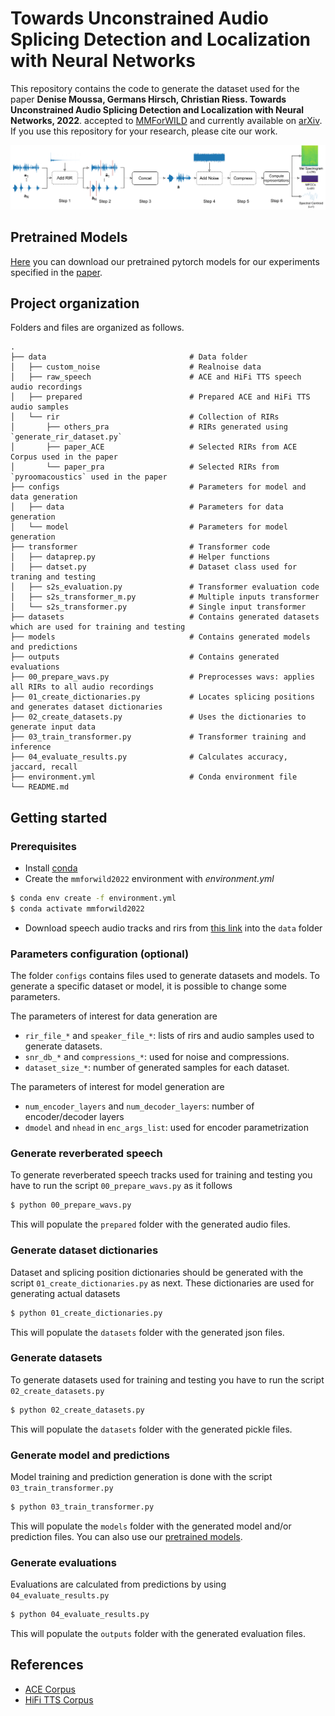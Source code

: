 # Towards Unconstrained Audio Splicing Detection and Localization with Neural Networks
This repository contains the code to generate the dataset used for the paper 
**Denise Moussa, Germans Hirsch, Christian Riess. Towards Unconstrained Audio Splicing Detection and Localization with Neural Networks, 2022**.
accepted to [MMForWILD](https://iplab.dmi.unict.it/mmforwild22/) and currently available on [arXiv](https://arxiv.org/abs/2207.14682).
If you use this repository for your research, please cite our work.

![image](images/splicing_pipeline.png)

## Pretrained Models
[Here](https://faui1-files.cs.fau.de/public/mmsec/moussa/2022-MMFORWILD/trained_models/) you can download our pretrained pytorch models for our experiments specified in the [paper](https://arxiv.org/abs/2207.14682).
## Project organization
Folders and files are organized as follows.

    .
    ├── data                                # Data folder
    │   ├── custom_noise                    # Realnoise data
    │   ├── raw_speech                      # ACE and HiFi TTS speech audio recordings
    │   ├── prepared                        # Prepared ACE and HiFi TTS audio samples
    │   └── rir          		            # Collection of RIRs
    │       ├── others_pra                  # RIRs generated using `generate_rir_dataset.py`
    │       ├── paper_ACE                   # Selected RIRs from ACE Corpus used in the paper
    │       └── paper_pra                   # Selected RIRs from `pyroomacoustics` used in the paper
    ├── configs                             # Parameters for model and data generation
    │   ├── data                            # Parameters for data generation
    │   └── model                           # Parameters for model generation
    ├── transformer                         # Transformer code
    │   ├── dataprep.py                     # Helper functions
    │   ├── datset.py                       # Dataset class used for traning and testing
    │   ├── s2s_evaluation.py               # Transformer evaluation code
    │   ├── s2s_transformer_m.py            # Multiple inputs transformer
    │   └── s2s_transformer.py              # Single input transformer
    ├── datasets                            # Contains generated datasets which are used for training and testing
    ├── models                              # Contains generated models and predictions
    ├── outputs                             # Contains generated evaluations
    ├── 00_prepare_wavs.py                  # Preprocesses wavs: applies all RIRs to all audio recordings
    ├── 01_create_dictionaries.py           # Locates splicing positions and generates dataset dictionaries
    ├── 02_create_datasets.py               # Uses the dictionaries to generate input data
    ├── 03_train_transformer.py             # Transformer training and inference
    ├── 04_evaluate_results.py              # Calculates accuracy, jaccard, recall
    ├── environment.yml                     # Conda environment file
    └── README.md

## Getting started

### Prerequisites
- Install [conda](https://docs.conda.io/en/latest/miniconda.html)
- Create the `mmforwild2022` environment with *environment.yml*
```bash
$ conda env create -f environment.yml
$ conda activate mmforwild2022
```
- Download speech audio tracks and rirs from [this link](https://faui1-files.cs.fau.de/public/mmsec/moussa/2022-MMFORWILD/MMForWILD2022_Data.zip) into the `data` folder



### Parameters configuration (optional)
The folder `configs` contains files used to generate datasets and models.
To generate a specific dataset or model, it is possible to change some parameters.

The parameters of interest for data generation are
- `rir_file_*` and `speaker_file_*`: lists of rirs and audio samples used to generate datasets.
- `snr_db_*` and `compressions_*`: used for noise and compressions.
- `dataset_size_*`: number of generated samples for each dataset.

The parameters of interest for model generation are
- `num_encoder_layers` and `num_decoder_layers`: number of encoder/decoder layers
- `dmodel` and `nhead` in `enc_args_list`: used for encoder parametrization

### Generate reverberated speech
To generate reverberated speech tracks used for training and testing you have to run the script `00_prepare_wavs.py` as it follows
```bash
$ python 00_prepare_wavs.py
```
This will populate the `prepared` folder with the generated audio files.

### Generate dataset dictionaries
Dataset and splicing position dictionaries should be generated with the script `01_create_dictionaries.py` as next. These dictionaries are used for generating actual datasets
```bash
$ python 01_create_dictionaries.py
```
This will populate the `datasets` folder with the generated json files.

### Generate datasets
To generate datasets used for training and testing you have to run the script `02_create_datasets.py`
```bash
$ python 02_create_datasets.py
```
This will populate the `datasets` folder with the generated pickle files.

### Generate model and predictions
Model training and prediction generation is done with the script `03_train_transformer.py`
```bash
$ python 03_train_transformer.py
```
This will populate the `models` folder with the generated model and/or prediction files. You can also use our [pretrained models](https://faui1-files.cs.fau.de/public/mmsec/moussa/2022-MMFORWILD/trained_models/).


### Generate evaluations
Evaluations are calculated from predictions by using `04_evaluate_results.py`
```bash
$ python 04_evaluate_results.py
```
This will populate the `outputs` folder with the generated evaluation files.

## References
- [ACE Corpus](http://www.ee.ic.ac.uk/naylor/ACEweb/)
- [HiFi TTS Corpus](http://www.openslr.org/109/)
